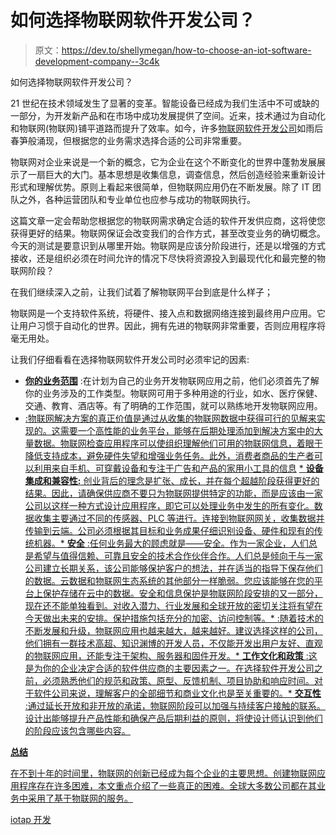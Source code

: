 # 如何选择物联网软件开发公司？

> 原文：<https://dev.to/shellymegan/how-to-choose-an-iot-software-development-company--3c4k>

如何选择物联网软件开发公司？

21 世纪在技术领域发生了显著的变革。智能设备已经成为我们生活中不可或缺的一部分，为开发新产品和在市场中成功发展提供了空间。近来，技术通过为自动化和物联网(物联网)铺平道路而提升了效率。如今，许多[物联网软件开发公司](https://www.biz4solutions.com/internet-of-things/)如雨后春笋般涌现，但根据您的业务需求选择合适的公司非常重要。

物联网对企业来说是一个新的概念，它为企业在这个不断变化的世界中蓬勃发展展示了一扇巨大的大门。基本思想是收集信息，调查信息，然后创造经验来重新设计形式和理解优势。原则上看起来很简单，但物联网应用仍在不断发展。除了 IT 团队之外，各种运营团队和专业单位也应参与成功的物联网执行。

这篇文章一定会帮助您根据您的物联网需求确定合适的软件开发供应商，这将使您获得更好的结果。物联网保证会改变我们的合作方式，甚至改变业务的确切概念。今天的测试是要意识到从哪里开始。物联网是应该分阶段进行，还是以增强的方式接收，还是组织必须在时间允许的情况下尽快将资源投入到最现代化和最完整的物联网阶段？

在我们继续深入之前，让我们试着了解物联网平台到底是什么样子；

物联网是一个支持软件系统，将硬件、接入点和数据网络连接到最终用户应用。它让用户习惯于自动化的世界。因此，拥有先进的物联网非常重要，否则应用程序将毫无用处。

让我们仔细看看在选择物联网软件开发公司时必须牢记的因素:

*   **<u>你的业务范围</u>** :在计划为自己的业务开发物联网应用之前，他们必须首先了解你的业务涉及的工作类型。物联网可用于多种用途的行业，如水、医疗保健、交通、教育、酒店等。有了明确的工作范围，就可以熟练地开发物联网应用。
*   <u>:物联网解决方案的真正价值是通过从收集的物联网数据中获得可行的见解来实现的。这需要一个高性能的业务平台，能够在后期处理添加到解决方案中的大量数据。物联网检查应用程序可以使组织理解他们可用的物联网信息，着眼于降低支持成本，避免硬件失望和增强业务任务。此外，消费者商品的生产者可以利用来自手机、可穿戴设备和专注于广告和产品的家用小工具的信息</u>
<u>*   **<u>设备集成和兼容性:</u>** 创业背后的理念是扩张、成长，并在每个超越阶段获得更好的结果。因此，请确保供应商不要只为物联网提供特定的功能，而是应该由一家公司以这样一种方式设计应用程序，即它可以处理业务中发生的所有变化。数据收集主要通过不同的传感器、PLC 等进行。连接到物联网网关，收集数据并传输到云端。公司必须根据其目标和业务成果仔细识别设备、硬件和现有的传统机器。*   **<u>安全</u>** :任何业务最大的顾虑就是——安全。作为一家企业，人们总是希望与值得信赖、可靠且安全的技术合作伙伴合作。人们总是倾向于与一家公司建立长期关系，该公司能够保护客户的想法，并在适当的指导下保存他们的数据。云数据和物联网生态系统的其他部分一样脆弱。您应该能够在您的平台上保护存储在云中的数据。安全和信息保护是物联网阶段安排的又一部分，现在还不能单独看到。对收入潜力、行业发展和全球开放的密切关注将有望在今天做出未来的安排。保护措施包括充分的加密、访问控制等。*   <u>:随着技术的不断发展和升级，物联网应用也越来越大，越来越好。建议选择这样的公司，他们拥有一群技术高超、知识渊博的开发人员，不仅能开发出用户友好、直观的物联网应用，还能专注于架构、服务器和固件开发。</u><u>*   **<u>工作文化和政策</u>** :这是为你的企业决定合适的软件供应商的主要因素之一。在选择软件开发公司之前，必须熟悉他们的规范和政策、原型、反馈机制、项目协助和响应时间。对于软件公司来说，理解客户的全部细节和商业文化也是至关重要的。*   **<u>交互性</u>** :通过延长开放和非开放的承诺，物联网阶段可以加强与持续客户接触的联系。设计出能够提升产品性能和确保产品后期利益的原则，将使设计师认识到他们的阶段应该包含哪些内容。</u></u>

 <u><u>**总结**

在不到十年的时间里，物联网的创新已经成为每个企业的主要思想。创建物联网应用程序存在许多困难，本文重点介绍了一些真正的困难。全球大多数公司都在其业务中采用了基于物联网的服务。

iotap 开发</u></u>